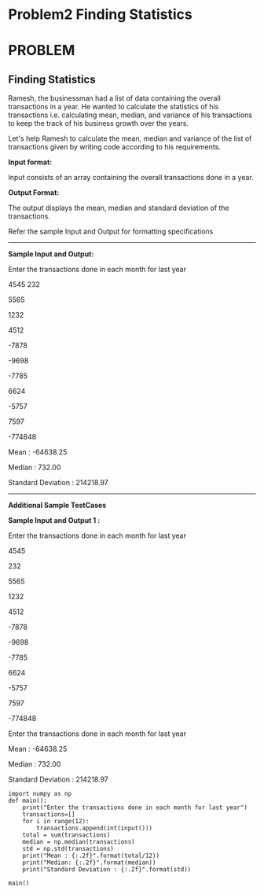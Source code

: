 # Problem2 Finding Statistics

# PROBLEM

## Finding Statistics

Ramesh, the businessman had a list of data containing the overall transactions in a year. He wanted to calculate the statistics of his transactions i.e. calculating mean, median, and variance of his transactions to keep the track of his business growth over the years.

Let's help Ramesh to calculate the mean, median and variance of the list of transactions given by writing code according to his requirements.

**Input format:**

Input consists of an array containing the overall transactions done in a year.

**Output Format:**

The output displays the mean, median and standard deviation of the transactions.

Refer the sample Input and Output for formatting specifications

---

**Sample Input and Output:**

Enter the transactions done in each month for last year

4545
232

5565

1232

4512

-7878

-9698

-7785

6624

-5757

7597

-774848

Mean : -64638.25

Median : 732.00

Standard Deviation : 214218.97

---

**Additional Sample TestCases**

**Sample Input and Output 1 :**

Enter the transactions done in each month for last year

4545

232

5565

1232

4512

-7878

-9698

-7785

6624

-5757

7597

-774848

Enter the transactions done in each month for last year

Mean : -64638.25

Median : 732.00

Standard Deviation : 214218.97

```
import numpy as np
def main():
    print("Enter the transactions done in each month for last year")
    transactions=[]
    for i in range(12):
        transactions.append(int(input()))
    total = sum(transactions)
    median = np.median(transactions)
    std = np.std(transactions)
    print("Mean : {:.2f}".format(total/12))
    print("Median: {:.2f}".format(median))
    print("Standard Deviation : {:.2f}".format(std))

main()
```

